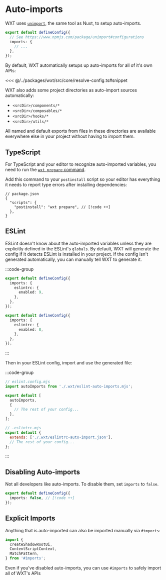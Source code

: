 # Auto-imports

WXT uses [`unimport`](https://www.npmjs.com/package/unimport), the same tool as Nuxt, to setup auto-imports.

```ts
export default defineConfig({
  // See https://www.npmjs.com/package/unimport#configurations
  imports: {
    // ...
  },
});
```

By default, WXT automatically setups up auto-imports for all of it's own APIs:

<<< @/../packages/wxt/src/core/resolve-config.ts#snippet

WXT also adds some project directories as auto-import sources automatically:

- `<srcDir>/components/*`
- `<srcDir>/composables/*`
- `<srcDir>/hooks/*`
- `<srcDir>/utils/*`

All named and default exports from files in these directories are available everywhere else in your project without having to import them.

## TypeScript

For TypeScript and your editor to recognize auto-imported variables, you need to run the [`wxt prepare` command](/api/cli/wxt-prepare).

Add this command to your `postinstall` script so your editor has everything it needs to report type errors after installing dependencies:

```jsonc
// package.json
{
  "scripts": {
    "postinstall": "wxt prepare", // [!code ++]
  },
}
```

## ESLint

ESLint doesn't know about the auto-imported variables unless they are explicitly defined in the ESLint's `globals`. By default, WXT will generate the config if it detects ESLint is installed in your project. If the config isn't generated automatically, you can manually tell WXT to generate it.

:::code-group

```ts [ESLint 9]
export default defineConfig({
  imports: {
    eslintrc: {
      enabled: 9,
    },
  },
});
```

```ts [ESLint 8]
export default defineConfig({
  imports: {
    eslintrc: {
      enabled: 8,
    },
  },
});
```

:::

Then in your ESLint config, import and use the generated file:

:::code-group

```js [ESLint 9]
// eslint.config.mjs
import autoImports from './.wxt/eslint-auto-imports.mjs';

export default [
  autoImports,
  {
    // The rest of your config...
  },
];
```

```js [ESLint 8]
// .eslintrc.mjs
export default {
  extends: ['./.wxt/eslintrc-auto-import.json'],
  // The rest of your config...
};
```

:::

## Disabling Auto-imports

Not all developers like auto-imports. To disable them, set `imports` to `false`.

```ts
export default defineConfig({
  imports: false, // [!code ++]
});
```

## Explicit Imports

Anything that is auto-imported can also be imported manually via `#imports`:

```ts
import {
  createShadowRootUi,
  ContentScriptContext,
  MatchPattern,
} from '#imports';
```

Even if you've disabled auto-imports, you can use `#imports` to safely import all of WXT's APIs
